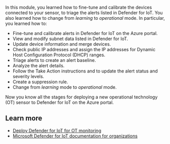 In this module, you learned how to fine-tune and calibrate the devices connected to your sensor, to triage the alerts listed in Defender for IoT. You also learned how to change from *learning* to *operational* mode. In particular, you learned how to:

- Fine-tune and calibrate alerts in Defender for IoT on the Azure portal.
- View and modify subnet data listed in Defender for IoT.
- Update device information and merge devices.
- Check public IP addresses and assign the IP addresses for Dynamic Host Configuration Protocol (DHCP) ranges.
- Triage alerts to create an alert baseline.
- Analyze the alert details.
- Follow the Take Action instructions and to update the alert status and severity levels.
- Create a suppression rule.
- Change from *learning* mode to *operational* mode.

Now you know all the stages for deploying a new operational technology (OT) sensor to Defender for IoT on the Azure portal.

## Learn more

- [Deploy Defender for IoT for OT monitoring](/azure/defender-for-iot/organizations/ot-deploy/ot-deploy-path)
- [Microsoft Defender for IoT documentation for organizations](/azure/defender-for-iot/organizations/)
